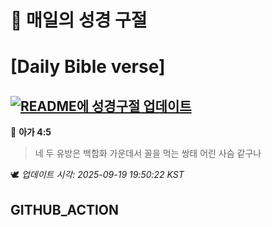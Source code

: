 # 🙏 매일의 성경 구절
# [Daily Bible verse]
## [![README에 성경구절 업데이트](https://github.com/DONGSUKA/first_test/actions/workflows/update-readme-bible.yml/badge.svg)](https://github.com/DONGSUKA/first_test/actions/workflows/update-readme-bible.yml)
<!-- START_BIBLE_VERSE -->
📖 **아가 4:5**
> 네 두 유방은 백합화 가운데서 꼴을 먹는 쌍태 어린 사슴 같구나

🕊️ _업데이트 시각: 2025-09-19 19:50:22 KST_
  <!-- END_BIBLE_VERSE -->
## GITHUB_ACTION
